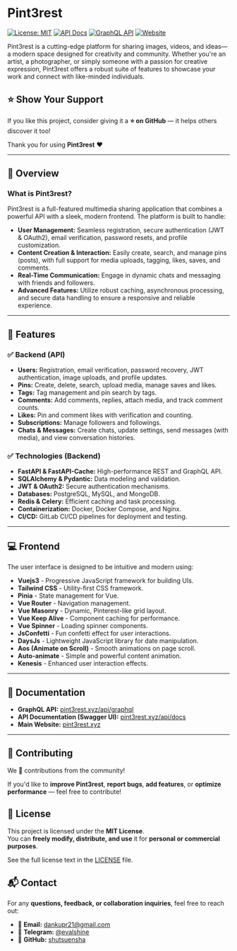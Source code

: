 # Pint3rest

[![License: MIT](https://img.shields.io/badge/License-MIT-yellow.svg)](LICENSE)
[![API Docs](https://img.shields.io/badge/API-Docs-blue.svg)](https://pint3rest.xyz/api/docs)
[![GraphQL API](https://img.shields.io/badge/GraphQL-API-blue.svg)](https://pint3rest.xyz/api/graphql)
[![Website](https://img.shields.io/badge/Website-pint3rest.xyz-brightgreen.svg)](https://pint3rest.xyz)

Pint3rest is a cutting-edge platform for sharing images, videos, and ideas—a modern space designed for creativity and community. Whether you're an artist, a photographer, or simply someone with a passion for creative expression, Pint3rest offers a robust suite of features to showcase your work and connect with like-minded individuals.

## ⭐ Show Your Support

If you like this project, consider giving it a **⭐ on GitHub** — it helps others discover it too!  

Thank you for using **Pint3rest** ❤️  

---

## 🚀 Overview

### What is Pint3rest?

Pint3rest is a full-featured multimedia sharing application that combines a powerful API with a sleek, modern frontend. The platform is built to handle:
- **User Management:** Seamless registration, secure authentication (JWT & OAuth2), email verification, password resets, and profile customization.
- **Content Creation & Interaction:** Easily create, search, and manage pins (posts), with full support for media uploads, tagging, likes, saves, and comments.
- **Real-Time Communication:** Engage in dynamic chats and messaging with friends and followers.
- **Advanced Features:** Utilize robust caching, asynchronous processing, and secure data handling to ensure a responsive and reliable experience.

---


## 📜 Features

### ✅ Backend (API)
- **Users:** Registration, email verification, password recovery, JWT authentication, image uploads, and profile updates.
- **Pins:** Create, delete, search, upload media, manage saves and likes.
- **Tags:** Tag management and pin search by tags.
- **Comments:** Add comments, replies, attach media, and track comment counts.
- **Likes:** Pin and comment likes with verification and counting.
- **Subscriptions:** Manage followers and followings.
- **Chats & Messages:** Create chats, update settings, send messages (with media), and view conversation histories.

### ✅ Technologies (Backend)
- **FastAPI & FastAPI-Cache:** High-performance REST and GraphQL API.
- **SQLAlchemy & Pydantic:** Data modeling and validation.
- **JWT & OAuth2:** Secure authentication mechanisms.
- **Databases:** PostgreSQL, MySQL, and MongoDB.
- **Redis & Celery:** Efficient caching and task processing.
- **Containerization:** Docker, Docker Compose, and Nginx.
- **CI/CD:** GitLab CI/CD pipelines for deployment and testing.

---

## 💻 Frontend
The user interface is designed to be intuitive and modern using:
- **Vuejs3** - Progressive JavaScript framework for building UIs.
- **Tailwind CSS** - Utility-first CSS framework.
- **Pinia** - State management for Vue.
- **Vue Router** - Navigation management.
- **Vue Masonry** - Dynamic, Pinterest-like grid layout.
- **Vue Keep Alive** - Component caching for performance.
- **Vue Spinner** - Loading spinner components.
- **JsConfetti** - Fun confetti effect for user interactions.
- **DaysJs** - Lightweight JavaScript library for date manipulation.
- **Aos (Animate on Scroll)** - Smooth animations on page scroll.
- **Auto-animate** - Simple and powerful content animation.
- **Kenesis** - Enhanced user interaction effects.

---

## 📄 Documentation

- **GraphQL API:** [pint3rest.xyz/api/graphql](https://pint3rest.xyz/api/graphql)
- **API Documentation (Swagger UI):** [pint3rest.xyz/api/docs](https://pint3rest.xyz/api/docs)
- **Main Website:** [pint3rest.xyz](https://pint3rest.xyz)

---

## 🤝 Contributing

We 💜 contributions from the community!

If you'd like to **improve Pint3rest**, **report bugs**, **add features**, or **optimize performance** — feel free to contribute!


## 📜 License

This project is licensed under the **MIT License**.  
You can **freely modify, distribute, and use** it for **personal or commercial purposes**.

See the full license text in the [LICENSE](./LICENSE) file.

## 📬 Contact

For any **questions, feedback, or collaboration inquiries**, feel free to reach out:

- 📧 **Email:** [dankupr21@gmail.com](mailto:dankupr21@gmail.com)  
- 💬 **Telegram:** [@evalshine](https://t.me/evalshine)  
- 🐙 **GitHub:** [shutsuensha](https://github.com/shutsuensha)  
